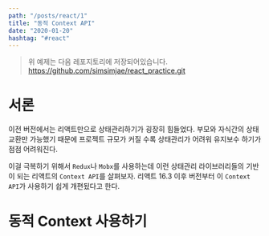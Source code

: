 ```yaml
---
path: "/posts/react/1"
title: "동적 Context API"
date: "2020-01-20"
hashtag: "#react"
---
```

> 위 예제는 다음 레포지토리에 저장되어있습니다.  
> https://github.com/simsimjae/react_practice.git

# 서론
이전 버전에서는 리액트만으로 상태관리하기가 굉장히 힘들었다.  부모와 자식간의 상태 교환만 가능했기 때문에 프로젝트 규모가 커질 수록 상태관리가 어려워 유지보수 하기가 점점 어려워진다.

이걸 극복하기 위해서 `Redux`나 `Mobx`를 사용하는데 이런 상태관리 라이브러리들의 기반이 되는 리액트의 `Context API`를 살펴보자.
리액트 16.3 이후 버전부터 이 `Context API`가 사용하기 쉽게 개편됬다고 한다.

# 동적 Context 사용하기
